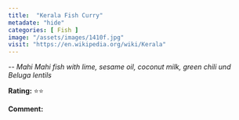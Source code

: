```yaml
---
title:  "Kerala Fish Curry"
metadate: "hide"
categories: [ Fish ]
image: "/assets/images/1410f.jpg"
visit: "https://en.wikipedia.org/wiki/Kerala"
---
```


_-- Mahi Mahi fish with lime, sesame oil, coconut milk, green chili und Beluga lentils_

**Rating:** ⭐️⭐️  
  
**Comment:**
